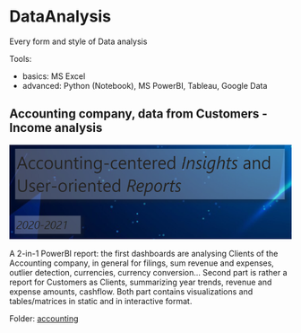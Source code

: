 # DataAnalysis
Every form and style of Data analysis

Tools:
- basics: MS Excel
- advanced: Python (Notebook), MS PowerBI, Tableau, Google Data

## Accounting company, data from Customers - Income analysis

![Accounting report](accounting\images\accounting_report_header.png)

A 2-in-1 PowerBI report: the first dashboards are analysing Clients of the Accounting company, in general for filings, sum revenue and expenses, outlier detection, currencies, currency conversion...
Second part is rather a report for Customers as Clients, summarizing year trends, revenue and expense amounts, cashflow.
Both part contains visualizations and tables/matrices in static and in interactive format.

Folder: [accounting](accounting/README.md)
